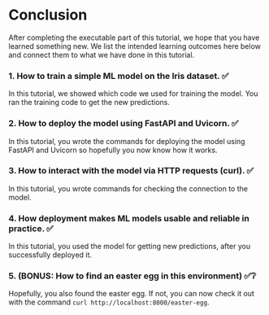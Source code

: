 # Conclusion

After completing the executable part of this tutorial, we hope that you have learned something new. We list the intended learning outcomes here below and connect them to what we have done in this tutorial.

### 1. How to train a simple ML model on the Iris dataset. ✅

In this tutorial, we showed which code we used for training the model. You ran the training code to get the new predictions.

### 2. How to deploy the model using FastAPI and Uvicorn. ✅

In this tutorial, you wrote the commands for deploying the model using FastAPI and Uvicorn so hopefully you now know how it works.

### 3. How to interact with the model via HTTP requests (curl). ✅

In this tutorial, you wrote commands for checking the connection to the model.

### 4. How deployment makes ML models usable and reliable in practice. ✅

In this tutorial, you used the model for getting new predictions, after you successfully deployed it.

### 5. (BONUS: How to find an easter egg in this environment) ✅❔

Hopefully, you also found the easter egg. If not, you can now check it out with the command `curl http://localhost:8000/easter-egg`.

